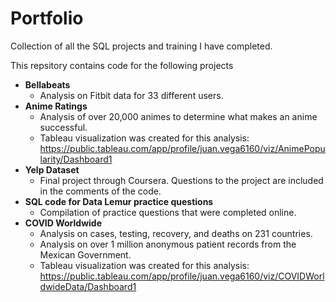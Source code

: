 # Portfolio
Collection of all the SQL projects and training I have completed.

This repsitory contains code for the following projects
* **Bellabeats**
    + Analysis on Fitbit data for 33 different users.
* **Anime Ratings**
    + Analysis of over 20,000 animes to determine what makes an anime successful.
    + Tableau visualization was created for this analysis: https://public.tableau.com/app/profile/juan.vega6160/viz/AnimePopularity/Dashboard1
* **Yelp Dataset**
    + Final project through Coursera. Questions to the project are included in the comments of the code.
* **SQL code for Data Lemur practice questions**
    + Compilation of practice questions that were completed online.
* **COVID Worldwide**
    + Analysis on cases, testing, recovery, and deaths on 231 countries.
    + Analysis on over 1 million anonymous patient records from the Mexican Government.
    + Tableau visualization was created for this analysis: https://public.tableau.com/app/profile/juan.vega6160/viz/COVIDWorldwideData/Dashboard1
